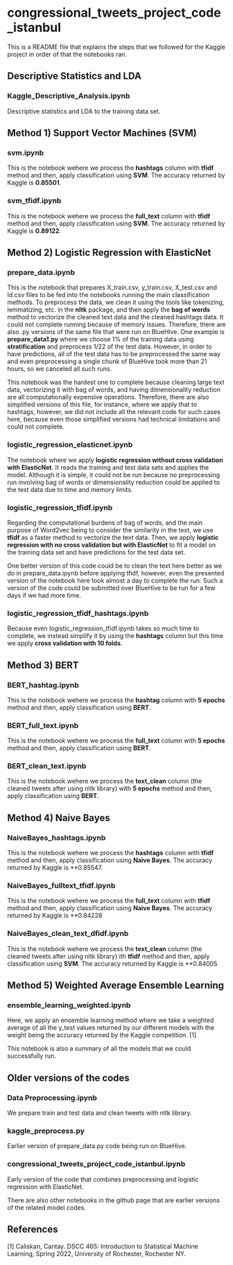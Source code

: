 # congressional_tweets_project_code_istanbul

This is a README file that explains the steps that we followed for the Kaggle project in order of that the notebooks ran.

## Descriptive Statistics and LDA

### Kaggle_Descriptive_Analysis.ipynb

Descriptive statistics and LDA to the training data set.

## Method 1) Support Vector Machines (SVM)

### svm.ipynb

This is the notebook wehere we process the **hashtags** column with **tfidf** method and then, apply classification using **SVM**. The accuracy returned by Kaggle is **0.85501**.

### svm_tfidf.ipynb

This is the notebook wehere we process the **full_text** column with **tfidf** method and then, apply classification using **SVM**. The accuracy returned by Kaggle is **0.89122**.

## Method 2) Logistic Regression with ElasticNet

### prepare_data.ipynb

This is the notebook that prepares X_train.csv, y_train.csv, X_test.csv and Id.csv files to be fed into the notebooks running the main classification methods. To preprocess the data, we clean it using the tools like tokenizing, lemmatizing, etc. in the **nltk** package, and then apply the **bag of words** method to vectorize the cleaned text data and the cleaned hashtags data. It could not complete running because of memory issues. Therefore, there are also .py versions of the same file that were run on BlueHive. One example is **prepare_data1.py** where we choose 1% of the training data using **stratification** and preprocess 1/22 of the test data. However, in order to have predictions, all of the test data has to be preprocessed the same way and even preprocessing a single chunk of BlueHive took more than 21 hours, so we canceled all such runs. 

This notebook was the hardest one to complete because cleaning large text data, vectorizing it with bag of words, and having dimensionality reduction are all computationally expensive operations. Therefore, there are also simplified versions of this file, for instance, where we apply that to hashtags, however, we did not include all the relevant code for such cases here, because even those simplified versions had technical limitations and could not complete.

### logistic_regression_elasticnet.ipynb

The notebook where we apply **logistic regression without cross validation with ElasticNet**. It reads the training and test data sets and applies the model. Although it is simple, it could not be run because no preprocessing run involving bag of words or dimensionality reduction could be applied to the test data due to time and memory limits.

### logistic_regression_tfidf.ipynb

Regarding the computational burdens of bag of words, and the main purpose of Word2vec being to consider the similarity in the text, we use **tfidf** as a faster method to vectorize the text data. Then, we apply **logistic regression with no cross validation but with ElasticNet** to fit a model on the training data set and have predictions for the test data set. 

One better version of this code could be to clean the text here better as we do in prepare_data.ipynb before applying tfidf, however, even the presented version of the notebook here took almost a day to complete the run. Such a version of the code could be submitted over BlueHive to be run for a few days if we had more time.

### logistic_regression_tfidf_hashtags.ipynb

Because even logistic_regression_tfidf.ipynb takes so much time to complete, we instead simplify it by using the **hashtags** column but this time we apply **cross validation with 10 folds**.

## Method 3) BERT

### BERT_hashtag.ipynb

This is the notebook wehere we process the **hashtag** column with **5 epochs** method and then, apply classification using **BERT**. 

### BERT_full_text.ipynb

This is the notebook wehere we process the **full_text** column with **5 epochs** method and then, apply classification using **BERT**. 

### BERT_clean_text.ipynb

This is the notebook wehere we process the **text_clean** column (the cleaned tweets after using nltk library) with **5 epochs** method and then, apply classification using **BERT**. 


## Method 4) Naive Bayes

### NaiveBayes_hashtags.ipynb

This is the notebook wehere we process the **hashtags** column with **tfidf** method and then, apply classification using **Naive Bayes**. The accuracy returned by Kaggle is **0.85547.

### NaiveBayes_fulltext_tfidf.ipynb

This is the notebook wehere we process the **full_text** column with **tfidf** method and then, apply classification using **Naive Bayes**. The accuracy returned by Kaggle is **0.84228

### NaiveBayes_clean_text_dfidf.ipynb

This is the notebook wehere we process the **text_clean** column (the cleaned tweets after using nltk library) ith **tfidf** method and then, apply classification using **SVM**. The accuracy returned by Kaggle is **0.84005


## Method 5) Weighted Average Ensemble Learning

### ensemble_learning_weighted.ipynb

Here, we apply an ensemble learning method where we take a weighted average of all the y_test values returned by our different models with the weight being the accuracy returned by the Kaggle competition. [1]

This notebook is also a summary of all the models that we could successfully run.

## Older versions of the codes

### Data Preprocessing.ipynb

We prepare train and test data and clean tweets with nltk library.

### kaggle_preprocess.py

Earlier version of prepare_data.py code being run on BlueHive.

### congressional_tweets_project_code_istanbul.ipynb

Early version of the code that combines preprocessing and logistic regression with ElasticNet.

There are also other notebooks in the github page that are earlier versions of the related model codes.

## References

[1] Caliskan, Cantay. DSCC 465: Introduction to Statistical Machine Learning, Spring 2022, University of Rochester, Rochester NY.
